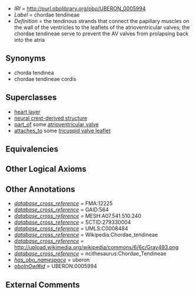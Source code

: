  * *IRI* = http://purl.obolibrary.org/obo/UBERON_0005994
 * *Label* = chordae tendineae
 * *Definition* = the tendinous strands that connect the papillary muscles on the wall of the ventricles to the leaflets of the atrioventricular valves; the chordae tendineae serve to prevent the AV valves from prolapsing back into the atria

## Synonyms

 * chorda tendinea
 * chordae tendineae cordis

## Superclasses

 * [heart layer](../../UBERON/83/UBERON_0005983.md)
 * [neural crest-derived structure](../../UBERON/13/UBERON_0010313.md)
 * [part_of](../../BFO/50/BFO_0000050.md) some [atrioventricular valve](../../UBERON/33/UBERON_0002133.md)
 * [attaches_to](../../RO/71/RO_0002371.md) some [tricuspid valve leaflet](../../UBERON/84/UBERON_0005484.md)

## Equivalencies


## Other Logical Axioms


## Other Annotations

 * *[database_cross_reference](../../ef/oboInOwl#hasDbXref.md)* = FMA:12225
 * *[database_cross_reference](../../ef/oboInOwl#hasDbXref.md)* = GAID:564
 * *[database_cross_reference](../../ef/oboInOwl#hasDbXref.md)* = MESH:A07.541.510.240
 * *[database_cross_reference](../../ef/oboInOwl#hasDbXref.md)* = SCTID:279330004
 * *[database_cross_reference](../../ef/oboInOwl#hasDbXref.md)* = UMLS:C0008484
 * *[database_cross_reference](../../ef/oboInOwl#hasDbXref.md)* = Wikipedia:Chordae_tendineae
 * *[database_cross_reference](../../ef/oboInOwl#hasDbXref.md)* = http://upload.wikimedia.org/wikipedia/commons/6/6c/Gray493.png
 * *[database_cross_reference](../../ef/oboInOwl#hasDbXref.md)* = ncithesaurus:Chordae_Tendineae
 * *[has_obo_namespace](../../ce/oboInOwl#hasOBONamespace.md)* = uberon
 * *[oboInOwl#id](../../id/oboInOwl#id.md)* = UBERON:0005994

## External Comments

